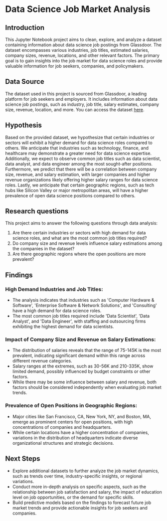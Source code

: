 # Data Science Job Market Analysis

## Introduction

This Jupyter Notebook project aims to clean, explore, and analyze a dataset containing information about data science job postings from Glassdoor. The dataset encompasses various industries, job titles, estimated salaries, company sizes, revenue, locations, and other relevant factors. The primary goal is to gain insights into the job market for data science roles and provide valuable information for job seekers, companies, and policymakers.


## Data Source

The dataset used in this project is sourced from Glassdoor, a leading platform for job seekers and employers. It includes information about data science job postings, such as industry, job title, salary estimates, company size, revenue, location, and more. You can access the dataset [here](link-to-dataset).

## Hypothesis

Based on the provided dataset, we hypothesize that certain industries or sectors will exhibit a higher demand for data science roles compared to others. We anticipate that industries such as technology, finance, and healthcare may demonstrate a greater need for data science expertise. Additionally, we expect to observe common job titles such as data scientist, data analyst, and data engineer among the most sought-after positions. Furthermore, we predict that there will be a correlation between company size, revenue, and salary estimation, with larger companies and higher revenue organizations likely offering higher salary ranges for data science roles. Lastly, we anticipate that certain geographic regions, such as tech hubs like Silicon Valley or major metropolitan areas, will have a higher prevalence of open data science positions compared to others.


## Research questions

This project aims to answer the following questions through data analysis:

1. Are there certain industries or sectors with high demand for data science roles, and what are the most common job titles required?
2. Do company size and revenue levels influence salary estimations among the companies in the dataset?
3. Are there geographic regions where the open positions are more prevalent?

## Findings

### High Demand Industries and Job Titles:
- The analysis indicates that industries such as 'Computer Hardware & Software', 'Enterprise Software & Network Solutions', and 'Consulting' have a high demand for data science roles.
- The most common job titles required include 'Data Scientist', 'Data Analyst', and 'Data Engineer', with staffing and outsourcing firms exhibiting the highest demand for data scientists.

### Impact of Company Size and Revenue on Salary Estimations:
- The distribution of salaries reveals that the range of 75-145K is the most prevalent, indicating significant demand within this range across different revenue categories.
- Salary ranges at the extremes, such as 30-56K and 210-335K, show limited demand, possibly influenced by budget constraints or other factors.
- While there may be some influence between salary and revenue, both factors should be considered independently when evaluating job market trends.

### Prevalence of Open Positions in Geographic Regions:
- Major cities like San Francisco, CA, New York, NY, and Boston, MA, emerge as prominent centers for open positions, with high concentrations of companies and headquarters.
- While certain locations have a higher concentration of companies, variations in the distribution of headquarters indicate diverse organizational structures and strategic decisions.

## Next Steps

- Explore additional datasets to further analyze the job market dynamics, such as trends over time, industry-specific insights, or regional variations.
- Conduct more in-depth analysis on specific aspects, such as the relationship between job satisfaction and salary, the impact of education level on job opportunities, or the demand for specific skills.
- Build predictive models based on the findings to forecast future job market trends and provide actionable insights for job seekers and companies.


